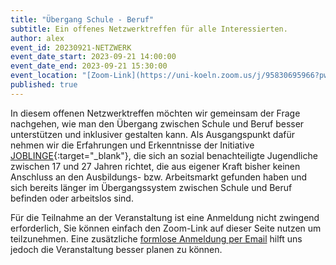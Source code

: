 ```yaml
---
title: "Übergang Schule - Beruf"
subtitle: Ein offenes Netzwerktreffen für alle Interessierten.
author: alex
event_id: 20230921-NETZWERK
event_date_start: 2023-09-21 14:00:00
event_date_end: 2023-09-21 15:30:00
event_location: "[Zoom-Link](https://uni-koeln.zoom.us/j/95830695966?pwd=bXdpUGloNm5YY1Jqbmh5ZU1SRkhKZz09)"
published: true
---
```


In diesem offenen Netzwerktreffen möchten wir gemeinsam der Frage nachgehen, wie man den Übergang zwischen Schule und Beruf besser unterstützen und inklusiver gestalten kann. Als Ausgangspunkt dafür nehmen wir die Erfahrungen und Erkenntnisse der Initiative [JOBLINGE](https://www.joblinge.de/){:target="_blank"}, die sich an sozial benachteiligte Jugendliche zwischen 17 und 27 Jahren richtet, die aus eigener Kraft bisher keinen Anschluss an den Ausbildungs- bzw. Arbeitsmarkt gefunden haben und sich bereits länger im Übergangssystem zwischen Schule und Beruf befinden oder arbeitslos sind.  

Für die Teilnahme an der Veranstaltung ist eine Anmeldung nicht zwingend erforderlich, Sie können einfach den Zoom-Link auf dieser Seite nutzen um teilzunehmen. Eine zusätzliche [formlose Anmeldung per Email](mailto:sekretariat@inklusion.network) hilft uns jedoch die Veranstaltung besser planen zu können. 
